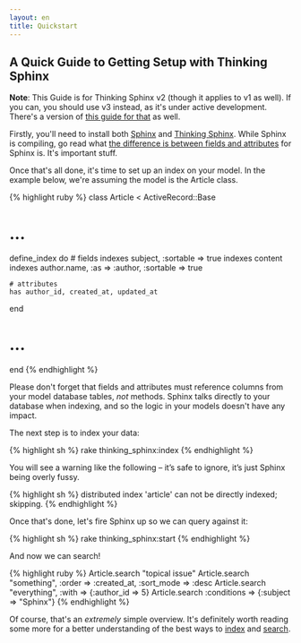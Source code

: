 ```yaml
---
layout: en
title: Quickstart
---
```


## A Quick Guide to Getting Setup with Thinking Sphinx

<div class="note">
  <p><strong>Note</strong>: This Guide is for Thinking Sphinx v2 (though it applies to v1 as well). If you can, you should use v3 instead, as it's under active development. There's a version of <a href="/quickstart.html">this guide for that</a> as well.</p>
</div>

Firstly, you'll need to install both [Sphinx](/installing_sphinx.html) and [Thinking Sphinx](/installing_thinking_sphinx.html). While Sphinx is compiling, go read what [the difference is between fields and attributes](/sphinx_basics.html) for Sphinx is. It's important stuff.

Once that's all done, it's time to set up an index on your model. In the example below, we're assuming the model is the Article class.

{% highlight ruby %}
class Article < ActiveRecord::Base
  # ...

  define_index do
    # fields
    indexes subject, :sortable => true
    indexes content
    indexes author.name, :as => :author, :sortable => true

    # attributes
    has author_id, created_at, updated_at
  end

  # ...
end
{% endhighlight %}

Please don't forget that fields and attributes must reference columns from your model database tables, *not* methods. Sphinx talks directly to your database when indexing, and so the logic in your models doesn't have any impact.

The next step is to index your data:

{% highlight sh %}
rake thinking_sphinx:index
{% endhighlight %}

You will see a warning like the following – it’s safe to ignore, it’s just Sphinx being overly fussy.

{% highlight sh %}
distributed index 'article' can not be directly indexed; skipping.
{% endhighlight %}

Once that's done, let's fire Sphinx up so we can query against it:

{% highlight sh %}
rake thinking_sphinx:start
{% endhighlight %}

And now we can search!

{% highlight ruby %}
Article.search "topical issue"
Article.search "something", :order => :created_at,
  :sort_mode => :desc
Article.search "everything", :with => {:author_id => 5}
Article.search :conditions => {:subject => "Sphinx"}
{% endhighlight %}

Of course, that's an _extremely_ simple overview. It's definitely worth reading some more for a better understanding of the best ways to [index](/indexing.html) and [search](/searching.html).
